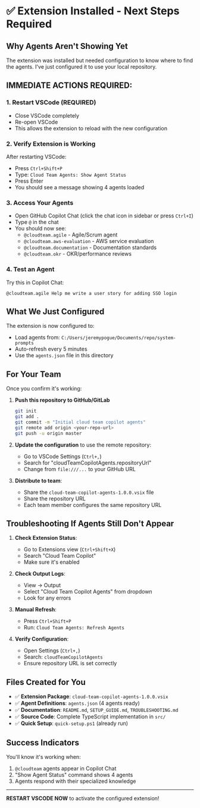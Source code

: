 # ✅ Extension Installed - Next Steps Required

## Why Agents Aren't Showing Yet

The extension was installed but needed configuration to know where to find the agents. I've just configured it to use your local repository.

## IMMEDIATE ACTIONS REQUIRED:

### 1. Restart VSCode (REQUIRED)
   - Close VSCode completely
   - Re-open VSCode
   - This allows the extension to reload with the new configuration

### 2. Verify Extension is Working
   After restarting VSCode:
   - Press `Ctrl+Shift+P`
   - Type: `Cloud Team Agents: Show Agent Status`
   - Press Enter
   - You should see a message showing 4 agents loaded

### 3. Access Your Agents
   - Open GitHub Copilot Chat (click the chat icon in sidebar or press `Ctrl+I`)
   - Type `@` in the chat
   - You should now see:
     - `@cloudteam.agile` - Agile/Scrum agent
     - `@cloudteam.aws-evaluation` - AWS service evaluation
     - `@cloudteam.documentation` - Documentation standards
     - `@cloudteam.okr` - OKR/performance reviews

### 4. Test an Agent
   Try this in Copilot Chat:
   ```
   @cloudteam.agile Help me write a user story for adding SSO login
   ```

## What We Just Configured

The extension is now configured to:
- Load agents from: `C:/Users/jeremypogue/Documents/repo/system-prompts`
- Auto-refresh every 5 minutes
- Use the `agents.json` file in this directory

## For Your Team

Once you confirm it's working:

1. **Push this repository to GitHub/GitLab**
   ```bash
   git init
   git add .
   git commit -m "Initial cloud team copilot agents"
   git remote add origin <your-repo-url>
   git push -u origin master
   ```

2. **Update the configuration** to use the remote repository:
   - Go to VSCode Settings (`Ctrl+,`)
   - Search for "cloudTeamCopilotAgents.repositoryUrl"
   - Change from `file:///...` to your GitHub URL

3. **Distribute to team**:
   - Share the `cloud-team-copilot-agents-1.0.0.vsix` file
   - Share the repository URL
   - Each team member configures the same repository URL

## Troubleshooting If Agents Still Don't Appear

1. **Check Extension Status**:
   - Go to Extensions view (`Ctrl+Shift+X`)
   - Search "Cloud Team Copilot"
   - Make sure it's enabled

2. **Check Output Logs**:
   - View → Output
   - Select "Cloud Team Copilot Agents" from dropdown
   - Look for any errors

3. **Manual Refresh**:
   - Press `Ctrl+Shift+P`
   - Run: `Cloud Team Agents: Refresh Agents`

4. **Verify Configuration**:
   - Open Settings (`Ctrl+,`)
   - Search: `cloudTeamCopilotAgents`
   - Ensure repository URL is set correctly

## Files Created for You

- ✅ **Extension Package**: `cloud-team-copilot-agents-1.0.0.vsix`
- ✅ **Agent Definitions**: `agents.json` (4 agents ready)
- ✅ **Documentation**: `README.md`, `SETUP_GUIDE.md`, `TROUBLESHOOTING.md`
- ✅ **Source Code**: Complete TypeScript implementation in `src/`
- ✅ **Quick Setup**: `quick-setup.ps1` (already run)

## Success Indicators

You'll know it's working when:
1. `@cloudteam` agents appear in Copilot Chat
2. "Show Agent Status" command shows 4 agents
3. Agents respond with their specialized knowledge

---

**RESTART VSCODE NOW** to activate the configured extension!
